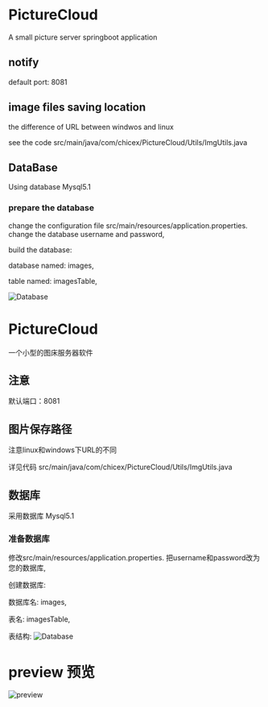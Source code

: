 # PictureCloud
A small picture server springboot application

## notify
default port: 8081

## image files saving location 

the difference of URL between windwos and linux 

see the code src/main/java/com/chicex/PictureCloud/Utils/ImgUtils.java

## DataBase
Using database Mysql5.1

### prepare the database 
change the configuration file src/main/resources/application.properties.
change the database username and password,

build the database:

database named: images,

table named: imagesTable,

![Database](http://pic.chicexcode.com/image/getImage/447c1914ca8d9f90cb6e810db5cb176e93047a9c.png "table")

# PictureCloud
一个小型的图床服务器软件

## 注意
默认端口：8081

## 图片保存路径

注意linux和windows下URL的不同

详见代码 src/main/java/com/chicex/PictureCloud/Utils/ImgUtils.java

## 数据库
采用数据库 Mysql5.1

### 准备数据库
修改src/main/resources/application.properties.
把username和password改为您的数据库,

创建数据库:

数据库名: images,

表名: imagesTable,

表结构:
![Database](http://pic.chicexcode.com/image/getImage/447c1914ca8d9f90cb6e810db5cb176e93047a9c.png "table")


# preview 预览

![preview](http://pic.chicexcode.com/image/getImage/dd3a7fb31d7b8ca1fbd8b1457042737024629a0e.png "preview")



